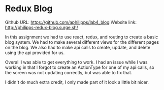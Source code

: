 # Redux Blog

Github URL: https://github.com/aphilipps/lab4_blog
Website link: http://philipps-redux-blog.surge.sh/

In this assignment we had to use react, redux, and routing to create a basic blog system. We had to make several different views for the different pages on the blog. We also had to make api calls to create, update, and delete using the api provided for us.

Overall I was able to get everything to work. I had an issue while I was working in that I forgot to create an ActionType for one of my api calls, so the screen was not updating correctly, but was able to fix that.

I didn't do much extra credit, I only made part of it look a little bit nicer.
